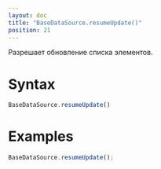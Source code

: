 ```yaml
---
layout: doc
title: "BaseDataSource.resumeUpdate()"
position: 21
---
```


Разрешает обновление списка элементов.

# Syntax

```js
BaseDataSource.resumeUpdate()
```

# Examples

```js
BaseDataSource.resumeUpdate();
```
